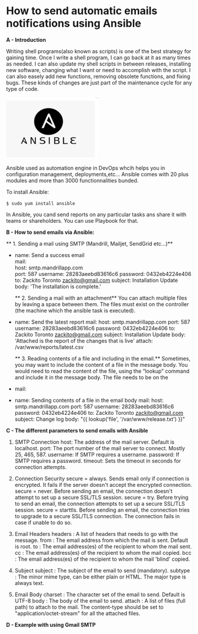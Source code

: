 # How to send automatic emails notifications using Ansible

**A - Introduction**


Writing shell programs(also known as scripts) is one of the best strategy for gaining time. Once I write a shell program, I can go back at it as many times as needed. I can also update my shell scripts in between releases, installing new software, changing what I want or need to accomplish with the script. I can also easely add new functions, removing obsolete functions, and fixing bugs. These kinds of changes are just part of the maintenance cycle for any type of code.

<img src="https://github.com/CollegeBoreal/INF1089-200-21H-02/blob/main/7.Projets/300115140/IMAGES/ans1.PNG" width="250">

Ansible used as automation engine in DevOps whcih helps you in configuration management, deployments,etc...
Ansible comes with 20 plus modules and more than 3000 functionnalities bunded. 

To install Ansible:

```
$ sudo yum install ansible

```

In Ansible, you cand send reports on any particular tasks ans share it with teams or shareholders. You can use Playbook for that.

**B - How to send emails via Ansible:**

  ** 1. Sending a mail using SMTP (Mandrill, Mailjet, SendGrid etc…)**

- name: Send a success email  
  mail:  
   host: smtp.mandrillapp.com  
   port: 587 
   username: 28283aeebd83616c6
   password: 0432eb4224e406
   to: Zackito Toronto <zackito@gmail.com>
   subject: Installation Update
   body: 'The installation is complete.'
   
   
  ** 2. Sending a mail with an attachment**
You can attach multiple files by leaving a space between them. The files must exist on the controller (the machine which the ansible task is executed).


- name: Send the latest report
  mail:
   host: smtp.mandrillapp.com
   port: 587 
   username: 28283aeebd83616c6
   password: 0432eb4224e406
   to: Zackito Toronto <zackito@gmail.com>
   subject: Installation Update
   body: 'Attached is the report of the changes that is live'
   attach: /var/www/reports/latest.csv
   
   
  ** 3. Reading contents of a file and including in the email.**
Sometimes, you may want to include the content of a file in the message body.
You would need to read the content of the file, using the “lookup” command and include it in the message body. The file needs to be on the

- mail:
 - name: Sending contents of a file in the email body
   mail:
    host: smtp.mandrillapp.com
    port: 587 
    username: 28283aeebd83616c6
    password: 0432eb4224e406
    to: Zackito Toronto <zackito@gmail.com>
    subject: Change log
    body: "{{ lookup('file', '/var/www/release.txt') }}"


**C - The different parameters to send emails with Ansible**

1. SMTP Connection
host: The address of the mail server. Default is localhost.
port: The port number of the mail server to connect. Mostly 25, 465, 587.
username: If SMTP requires a username.
password: If SMTP requires a password.
timeout: Sets the timeout in seconds for connection attempts.

2. Connection Security
secure = always.   Sends email only if connection is encrypted. It fails if the server doesn't accept the encrypted connection.
secure = never.    Before sending an email, the connection doesn't attempt to set up a secure SSL/TLS session. 
secure = try.      Before trying to send an email, the connection attempts to set up a secure SSL/TLS session.
secure = starttls. Before sending an email, the connection tries to upgrade to a secure SSL/TLS connection. The connection fails in case if unable to do so.

3. Email Headers
headers : A list of headers that needs to go with the message.
from    : The email address from which the mail is sent. Default is root.
to      : The email address(es) of the recipient to whom the mail sent.
cc      : The email address(es) of the recipient to whom the mail copied.
bcc     : The email address(es) of the recipient to whom the mail 'blind' copied.

4. Subject
subject : The subject of the email to send (mandatory).
subtype : The minor mime type, can be either plain or HTML. The major type is always text.

5. Email Body
charset : The character set of the email to send. Default is UTF-8
body    : The body of the email to send.
attach  : A list of files (full path) to attach to the mail. The content-type should be set to "application/octet-stream" for all the attached files.


**D - Example with using Gmail SMTP**
